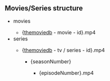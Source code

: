 <h2>Movies/Series structure</h2>

<ul style="font-size: 16px">
    <li>movies</li>
    <ul>
        <li>
            {<a href="https://themoviedb.org/">themoviedb</a> - movie - id}.mp4
        </li>
    </ul>
    <li>
        series
    </li>
    <ul>
        <li>{<a href="https://themoviedb.org/">themoviedb</a> - tv / series - id}.mp4</li>
        <ul>
            <li>
                {seasonNumber}
            </li>
            <ul>
                <li>
                    {episodeNumber}.mp4
                </li>
            </ul>
        </ul>
    </ul>
</ul>
